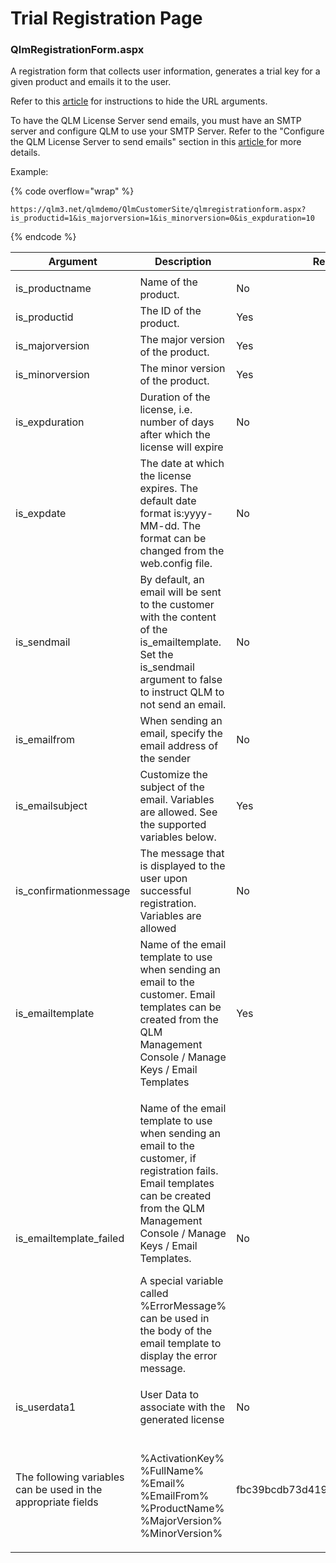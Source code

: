 # Trial Registration Page

### QlmRegistrationForm.aspx  <a href="#h_01hdm5wzxvz1d9dgmr8r9rzh3c" id="h_01hdm5wzxvz1d9dgmr8r9rzh3c"></a>

A registration form that collects user information, generates a trial key for a given product and emails it to the user.

Refer to this [article](https://support.soraco.co/hc/en-us/articles/211568803-How-to-hide-the-URL-arguments-of-the-QlmRegistrationForm-aspx-or-QlmRegistration-asmx-pages) for instructions to hide the URL arguments.

To have the QLM License Server send emails, you must have an SMTP server and configure QLM to use your SMTP Server. Refer to the "Configure the QLM License Server to send emails" section in this [article ](https://support.soraco.co/hc/en-us/articles/207894796-How-to-configure-QLM-to-send-mail-using-SMTP)for more details.

Example:

{% code overflow="wrap" %}
```
https://qlm3.net/qlmdemo/QlmCustomerSite/qlmregistrationform.aspx?is_productid=1&is_majorversion=1&is_minorversion=0&is_expduration=10
```
{% endcode %}



| **Argument**                                                  | **Description**                                                                                                                                                                                                                                                                                                                    | **Required**                     |
| ------------------------------------------------------------- | ---------------------------------------------------------------------------------------------------------------------------------------------------------------------------------------------------------------------------------------------------------------------------------------------------------------------------------- | -------------------------------- |
|                                                               |                                                                                                                                                                                                                                                                                                                                    |                                  |
| is\_productname                                               | Name of the product.                                                                                                                                                                                                                                                                                                               | No                               |
| is\_productid                                                 | The ID of the product.                                                                                                                                                                                                                                                                                                             | Yes                              |
| is\_majorversion                                              | The major version of the product.                                                                                                                                                                                                                                                                                                  | Yes                              |
| is\_minorversion                                              | The minor version of the product.                                                                                                                                                                                                                                                                                                  | Yes                              |
| is\_expduration                                               | Duration of the license, i.e. number of days after which the license will expire                                                                                                                                                                                                                                                   | No                               |
| is\_expdate                                                   | The date at which the license expires. The default date format is:yyyy-MM-dd. The format can be changed from the web.config file.                                                                                                                                                                                                  | No                               |
| is\_sendmail                                                  | By default, an email will be sent to the customer with the content of the is\_emailtemplate. Set the is\_sendmail argument to false to instruct QLM to not send an email.                                                                                                                                                          | No                               |
| is\_emailfrom                                                 | When sending an email, specify the email address of the sender                                                                                                                                                                                                                                                                     | No                               |
| is\_emailsubject                                              | Customize the subject of the email. Variables are allowed. See the supported variables below.                                                                                                                                                                                                                                      | Yes                              |
| is\_confirmationmessage                                       | The message that is displayed to the user upon successful registration. Variables are allowed                                                                                                                                                                                                                                      | No                               |
|  is\_emailtemplate                                            | Name of the email template to use when sending an email to the customer. Email templates can be created from the QLM Management Console / Manage Keys / Email Templates                                                                                                                                                            | Yes                              |
| is\_emailtemplate\_failed                                     | <p>Name of the email template to use when sending an email to the customer, if registration fails.  Email templates can be created from the QLM Management Console / Manage Keys / Email Templates.</p><p>A special variable called %ErrorMessage% can be used in the body of the email template to display the error message.</p> | No                               |
| is\_userdata1                                                 | User Data to associate with the generated license                                                                                                                                                                                                                                                                                  | No                               |
| The following variables can be used in the appropriate fields | <p><br>%ActivationKey%<br>%FullName%<br>%Email%<br>%EmailFrom%<br>%ProductName%<br>%MajorVersion%<br>%MinorVersion%</p>                                                                                                                                                                                                            | fbc39bcdb73d41929e2020ccbe8c097d |

&#x20;
